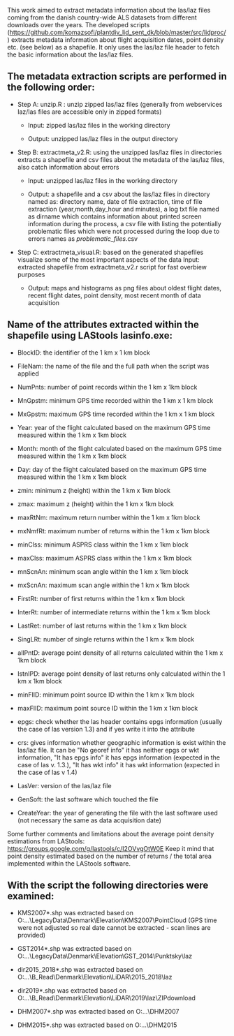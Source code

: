 This work aimed to extract metadata information about the las/laz files coming from the danish country-wide ALS datasets from different downloads over the years. The developed scripts (https://github.com/komazsofi/plantdiv_lid_sent_dk/blob/master/src/lidproc/) extracts metadata information about flight acquisition dates, point density etc. (see below) as a shapefile. It only uses the las/laz file header to fetch the basic information about the las/laz files.  

## The metadata extraction scripts are performed in the following order: 

* Step A: unzip.R : unzip zipped las/laz files (generally from webservices  laz/las files are accessible only in zipped formats) 

	* Input: zipped las/laz files in the working directory  

	* Output: unzipped las/laz files in the output directory 

* Step B: extractmeta_v2.R: using the unzipped las/laz files in directories extracts a shapefile and csv files about the metadata of the las/laz files, also catch information about errors  

	* Input: unzipped las/laz files in the working directory  

	* Output: a shapefile and a csv about the las/laz files in directory named as: directory name, date of file extraction, time of file extraction (year,month,day_hour and minutes), a log txt file named as dirname which contains information about printed screen information during the process, a csv file with listing the potentially problematic files which were not processed during the loop due to errors names as *problematic_files*.csv 

* Step C: extractmeta_visual.R: based on the generated shapefiles visualize some of the most important aspects of the data Input: extracted shapefile from extractmeta_v2.r script for fast overbiew purposes 

	* Output: maps and histograms as png files about oldest flight dates, recent flight dates, point density, most recent month of data acquisition 

## Name of the attributes extracted within the shapefile using LAStools lasinfo.exe: 

- BlockID: the identifier of the 1 km x 1 km block 

- FileNam: the name of the file and the full path when the script was applied 

- NumPnts: number of point records within the 1 km x 1km block 

- MnGpstm: minimum GPS time recorded within the 1 km x 1 km block 

- MxGpstm: maximum GPS time recorded within the 1 km x 1 km block 

- Year: year of the flight calculated based on the maximum GPS time measured within the 1 km x 1km block 

- Month: month of the flight calculated based on the maximum GPS time measured within the 1 km x 1km block 

- Day: day of the flight calculated based on the maximum GPS time measured within the 1 km x 1km block 

- zmin: minimum z (height) within the 1 km x 1km block 

- zmax: maximum z (height) within the 1 km x 1km block 

- maxRtNm: maximum return number within the 1 km x 1km block 

- mxNmfRt: maximum number of returns within the 1 km x 1km block 

- minClss: minimum ASPRS class within the 1 km x 1km block 

- maxClss: maximum ASPRS class within the 1 km x 1km block 

- mnScnAn: minimum scan angle within the 1 km x 1km block 

- mxScnAn: maximum scan angle within the 1 km x 1km block 

- FirstRt: number of first returns within the 1 km x 1km block 

- InterRt: number of intermediate returns within the 1 km x 1km block 

- LastRet: number of last returns within the 1 km x 1km block 

- SingLRt: number of single returns within the 1 km x 1km block 

- allPntD: average point density of all returns calculated within the 1 km x 1km block 

- lstnIPD: average point density of last returns only calculated within the 1 km x 1km block 

- minFlID: minimum point source ID within the 1 km x 1km block 

- maxFlID: maximum point source ID within the 1 km x 1km block 

- epgs: check whether the las header contains epgs information (usually the case of las version 1.3) and if yes write it into the attribute 

- crs: gives information whether geographic information is exist within the las/laz file. It can be "No georef info" it has neither epgs or wkt information, "It has epgs info" it has epgs information (expected in the case of las v. 1.3.), "It has wkt info" it has wkt information (expected in the case of las v 1.4) 

- LasVer: version of the las/laz file 

- GenSoft: the last software which touched the file 

- CreateYear: the year of generating the file with the last software used (not necessary the same as data acquisition date) 

Some further comments and limitations about the average point density estimations from LAStools: https://groups.google.com/g/lastools/c/I2OVvgOtW0E Keep it mind that point density estimated based on the number of returns / the total area implemented within the LAStools software.  

## With the script the following directories were examined: 

- KMS2007*.shp was extracted based on O:\...\LegacyData\Denmark\Elevation\KMS2007\PointCloud (GPS time were not adjusted so real date cannot be extracted - scan lines are provided) 

- GST2014*.shp was extracted based on O:\...\LegacyData\Denmark\Elevation\GST_2014\Punktsky\laz  

- dir2015_2018*.shp was extracted based on O:\...\B_Read\Denmark\Elevation\LiDAR\2015_2018\laz 

- dir2019*.shp was extracted based on O:\...\B_Read\Denmark\Elevation\LiDAR\2019\laz\ZIPdownload 

- DHM2007*.shp was extracted based on O:\...\DHM2007 

- DHM2015*.shp was extracted based on O:\...\DHM2015 

 

 